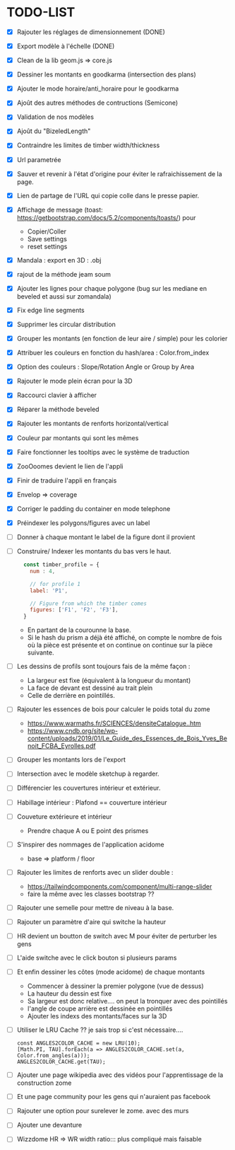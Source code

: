 # TODO-LIST

* [x] Rajouter les réglages de dimensionnement (DONE)
* [x] Export modèle à l'échelle (DONE)
* [x] Clean de la lib geom.js => core.js
* [x] Dessiner les montants en  goodkarma (intersection des plans)
* [x] Ajouter le mode horaire/anti_horaire pour le goodkarma
* [x] Ajoût des autres méthodes de contructions (Semicone)
* [x] Validation de nos modèles
* [x] Ajoût du "BizeledLength" 
* [x] Contraindre les limites de timber width/thickness
* [x] Url parametrée
* [x] Sauver et revenir à l'état d'origine pour éviter le rafraichissement de la page.
* [x] Lien de partage de l'URL qui copie colle dans le presse papier.
* [x] Affichage de message (toast: https://getbootstrap.com/docs/5.2/components/toasts/) pour
  * Copier/Coller
  * Save settings
  * reset settings
* [x] Mandala : export en 3D : .obj
* [x] rajout de la méthode jeam soum 
* [x] Ajouter les lignes pour chaque polygone (bug sur les mediane en beveled et aussi sur zomandala)
* [x] Fix edge line segments
* [x] Supprimer les circular distribution
* [x] Grouper les montants (en fonction de leur aire / simple) pour les colorier
* [x] Attribuer les couleurs en fonction du hash/area : Color.from_index
* [x] Option des couleurs : Slope/Rotation Angle or Group by Area
* [x] Rajouter le mode plein écran pour la 3D
* [x] Raccourci clavier à afficher
* [x] Réparer la méthode beveled 
* [x] Rajouter les montants de renforts horizontal/vertical
* [x] Couleur par montants qui sont les mêmes
* [x] Faire fonctionner les tooltips avec le système de traduction
* [x] ZooOoomes devient le lien de l'appli
* [x] Finir de traduire l'appli en français
* [x] Envelop => coverage
* [x] Corriger le padding du container en mode telephone
* [x] Préindexer les polygons/figures avec un label

* [ ] Donner à chaque montant le label de la figure dont il provient
* [ ] Construire/ Indexer les montants du bas vers le haut.
  
  ```js
    const timber_profile = {
      num : 4,
  
      // for profile 1
      label: 'P1', 
  
      // Figure from which the timber comes
      figures: ['F1', 'F2', 'F3'], 
    }
  ```
  
  * En partant de la courounne la base.
  * Si le hash du prism a déjà été affiché,
    on compte le nombre de fois où la pièce est présente et on continue
    on continue sur la pièce suivante.

* [ ] Les dessins de profils sont toujours fais de la même façon :
  
  * La largeur est fixe (équivalent à la longueur du montant)
  * La face de devant est dessiné au trait plein
  * Celle de derrière en pointillés.

* [ ] Rajouter les essences de bois pour calculer le poids total du zome
  
  * https://www.warmaths.fr/SCIENCES/densiteCatalogue..htm
  * https://www.cndb.org/site/wp-content/uploads/2019/01/Le_Guide_des_Essences_de_Bois_Yves_Benoit_FCBA_Eyrolles.pdf

* [ ] Grouper les montants lors de l'export

* [ ] Intersection avec le modèle sketchup à regarder.

* [ ] Différencier les couvertures intérieur et extérieur. 

* [ ] Habillage intérieur : Plafond == couverture intérieur

* [ ] Couveture extérieure et intérieur
  
  * Prendre chaque A ou E point des prismes

* [ ] S'inspirer des nommages de l'application acidome 
  
  * base => platform / floor

* [ ] Rajouter les limites de renforts avec un slider double :
  
  * https://tailwindcomponents.com/component/multi-range-slider
  * faire la même avec les classes bootstrap ??

* [ ] Rajouter une semelle pour mettre de niveau à la base.

* [ ] Rajouter un paramètre d'aire qui switche la hauteur

* [ ] HR devient un boutton de switch avec M pour éviter de perturber les gens

* [ ] L'aide switche avec le click bouton si plusieurs params

* [ ] Et enfin dessiner les côtes (mode acidome) de chaque montants
  
  * Commencer à dessiner la premier polygone (vue de dessus)
  * La hauteur du dessin est fixe
  * Sa largeur est donc relative.... on peut la tronquer avec des pointillés
  * l'angle de coupe arrière est dessinée en pointillés
  * Ajouter les indexs des montants/faces sur la 3D

* [ ] Utiliser le LRU Cache ?? je sais trop si c'est nécessaire.... 
  
  ```
  const ANGLES2COLOR_CACHE = new LRU(10);
  [Math.PI, TAU].forEach(a => ANGLES2COLOR_CACHE.set(a, Color.from_angles(a)));
  ANGLES2COLOR_CACHE.get(TAU);
  ```

* [ ] Ajouter une page wikipedia avec des vidéos pour l'apprentissage de la construction zome

* [ ] Et une page community pour les gens qui n'auraient pas facebook

* [ ] Rajouter une option pour surelever le zome. avec des murs

* [ ] Ajouter une devanture 

* [ ] Wizzdome HR => WR width ratio::: plus compliqué mais faisable

